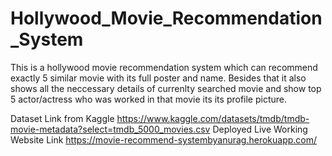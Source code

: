 # Hollywood_Movie_Recommendation_System
This is a hollywood movie recommendation system which can recommend exactly 5 similar movie with its full poster and name.
Besides that it also shows all the neccessary details of currenlty searched movie and show top 5 actor/actress who was worked in that movie its its profile picture.


Dataset Link from Kaggle  https://www.kaggle.com/datasets/tmdb/tmdb-movie-metadata?select=tmdb_5000_movies.csv
Deployed Live Working Website Link  https://movie-recommend-systembyanurag.herokuapp.com/
